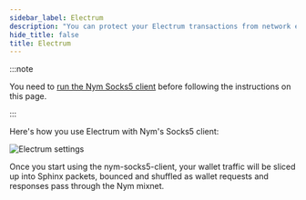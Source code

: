 ```yaml
---
sidebar_label: Electrum
description: "You can protect your Electrum transactions from network eavesdroppers using the Nym mixnet. Here's how."
hide_title: false
title: Electrum
---
```


 

:::note

You need to [run the Nym Socks5 client](/docs/current/use-apps/index) before following the instructions on this page.

:::


Here's how you use Electrum with Nym's Socks5 client:

![Electrum settings](/img/docs/wallet-proxy-settings/electrum.gif)

Once you start using the nym-socks5-client, your wallet traffic will be sliced up into Sphinx packets, bounced and shuffled as wallet requests and responses pass through the Nym mixnet.
